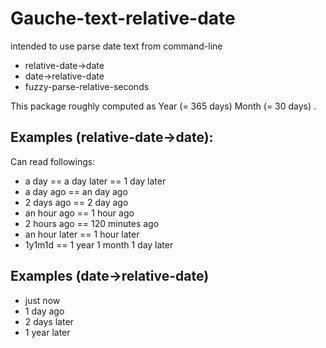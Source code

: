# Gauche-text-relative-date

intended to use parse date text from command-line

- relative-date->date
- date->relative-date
- fuzzy-parse-relative-seconds

This package roughly computed as Year (= 365 days) Month (= 30 days) .

## Examples (relative-date->date):

Can read followings:

- a day == a day later == 1 day later
- a day ago == an day ago
- 2 days ago == 2 day ago
- an hour ago == 1 hour ago
- 2 hours ago == 120 minutes ago
- an hour later == 1 hour later
- 1y1m1d == 1 year 1 month 1 day later

## Examples (date->relative-date)

- just now
- 1 day ago
- 2 days later
- 1 year later

